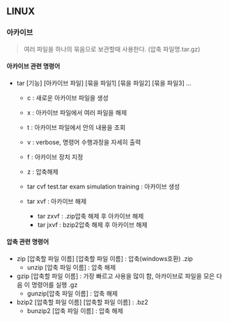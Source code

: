 ## LINUX



### 아카이브

> 여러 파일을 하나의 묶음으로 보관할때 사용한다. (압축 파일명.tar.gz)



#### 아카이브 관련 명령어

- tar [기능] [아카이브 파일] [묶을 파일1] [묶을 파일2] [묶을 파일3] ...

  - c : 새로운 아카이브 파일을 생성
  - x : 아카이브 파일에서 여러 파일을 해제
  - t : 아카이브 파일에서 안의 내용을 조회
  - v : verbose, 명령어 수행과정을 자세히 출력
  - f : 아카이브 장치 지정
  - z : 압축해제

  - tar cvf test.tar exam simulation training : 아카이브 생성
  - tar xvf : 아카이브 해제
    - tar zxvf : .zip압축 해제 후 아카이브 해제
    - tar jxvf : bzip2압축 해제 후 아카이브 해제



#### 압축 관련 명령어

- zip [압축할 파일 이름] [압축할 파일 이름] : 압축(windows호환) .zip
  - unzip [압축 파일 이름] : 압축 해제
- gzip [압축할 파일 이름] : 가장 빠르고 사용을 많이 함, 아카이브로 파일을 모은 다음 이 명령어를 실행 .gz
  - gunzip[압축 파일 이름] : 압축 해제
- bzip2 [압축할 파일 이름] [압축할 파일 이름] :  .bz2
  - bunzip2 [압축 파일 이름] : 압축 해제

